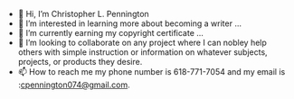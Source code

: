 - 👋 Hi, I’m Christopher L. Pennington 
- 👀 I’m interested in learning more about becoming a writer ...
- 🌱 I’m currently earning my copyright certificate ...
- 💞️ I’m looking to collaborate on any project where I can nobley help others with simple instruction or information on whatever subjects, projects, or products they desire. 
- 📫 How to reach me my phone number is 618-771-7054 and my email is :cpennington074@gmail.com. 

<!--Divine Dreams /Emmy Lou Inc. is a ✨ special ✨ repository because its `README.md` (this file) appears on your GitHub profile.
You can click the Preview link to take a look at your changes.
--->
